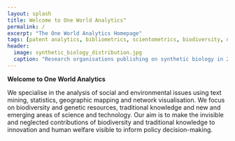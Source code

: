 ```yaml
---
layout: splash
title: Welcome to One World Analytics"
permalink: /
excerpt: "The One World Analytics Homepage"
tags: [patent analytics, bibliometrics, scientometrics, biodiversity, nagoya protocol]
header:
  image: synthetic_biology_distribution.jpg
  caption: "Research organisations publishing on synthetic biology in 2010: [**Paul Oldham, Stephen Hall and Geoff Burton in PLOS ONE**](http://journals.plos.org/plosone/article?id=10.1371/journal.pone.0034368)"
---  
```


**Welcome to One World Analytics**

We specialise in the analysis of social and environmental issues using text mining, statistics, geographic mapping and network visualisation. We focus on biodiversity and genetic resources, traditional knowledge and new and emerging areas of science and technology. Our aim is to make the invisible and neglected contributions of biodiversity and traditional knowledge to innovation and human welfare visible to inform policy decision-making.
